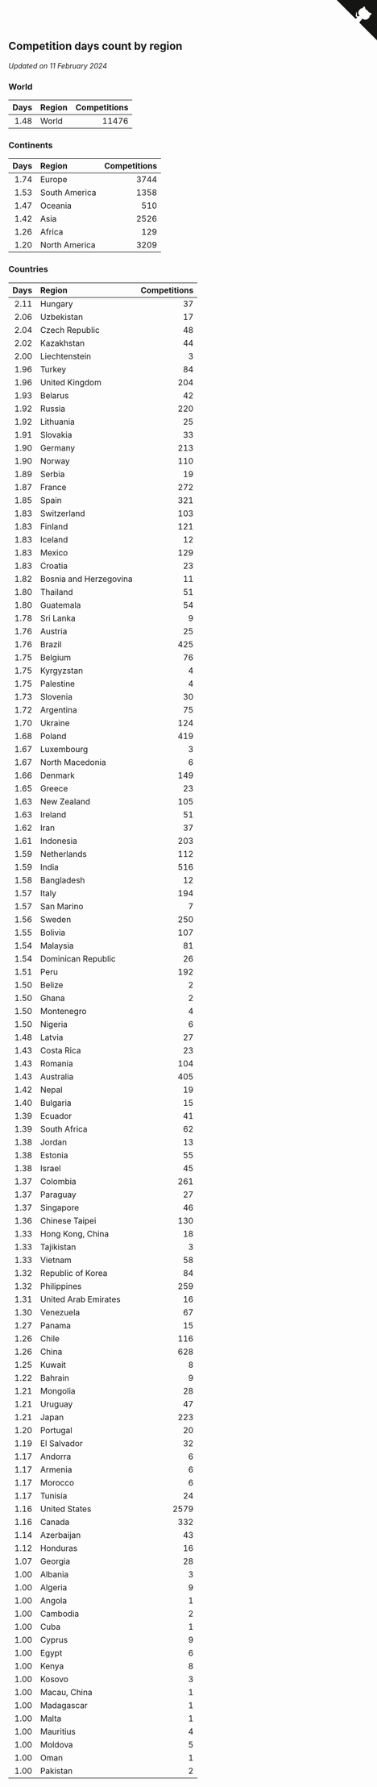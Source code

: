 ## Competition days count by region

*Updated on 11 February 2024*


### World

| Days | Region | Competitions |
| ---: | :--- | ---: |
| 1.48 | World | 11476 |

### Continents

| Days | Region | Competitions |
| ---: | :--- | ---: |
| 1.74 | Europe | 3744 |
| 1.53 | South America | 1358 |
| 1.47 | Oceania | 510 |
| 1.42 | Asia | 2526 |
| 1.26 | Africa | 129 |
| 1.20 | North America | 3209 |

### Countries

| Days | Region | Competitions |
| ---: | :--- | ---: |
| 2.11 | Hungary | 37 |
| 2.06 | Uzbekistan | 17 |
| 2.04 | Czech Republic | 48 |
| 2.02 | Kazakhstan | 44 |
| 2.00 | Liechtenstein | 3 |
| 1.96 | Turkey | 84 |
| 1.96 | United Kingdom | 204 |
| 1.93 | Belarus | 42 |
| 1.92 | Russia | 220 |
| 1.92 | Lithuania | 25 |
| 1.91 | Slovakia | 33 |
| 1.90 | Germany | 213 |
| 1.90 | Norway | 110 |
| 1.89 | Serbia | 19 |
| 1.87 | France | 272 |
| 1.85 | Spain | 321 |
| 1.83 | Switzerland | 103 |
| 1.83 | Finland | 121 |
| 1.83 | Iceland | 12 |
| 1.83 | Mexico | 129 |
| 1.83 | Croatia | 23 |
| 1.82 | Bosnia and Herzegovina | 11 |
| 1.80 | Thailand | 51 |
| 1.80 | Guatemala | 54 |
| 1.78 | Sri Lanka | 9 |
| 1.76 | Austria | 25 |
| 1.76 | Brazil | 425 |
| 1.75 | Belgium | 76 |
| 1.75 | Kyrgyzstan | 4 |
| 1.75 | Palestine | 4 |
| 1.73 | Slovenia | 30 |
| 1.72 | Argentina | 75 |
| 1.70 | Ukraine | 124 |
| 1.68 | Poland | 419 |
| 1.67 | Luxembourg | 3 |
| 1.67 | North Macedonia | 6 |
| 1.66 | Denmark | 149 |
| 1.65 | Greece | 23 |
| 1.63 | New Zealand | 105 |
| 1.63 | Ireland | 51 |
| 1.62 | Iran | 37 |
| 1.61 | Indonesia | 203 |
| 1.59 | Netherlands | 112 |
| 1.59 | India | 516 |
| 1.58 | Bangladesh | 12 |
| 1.57 | Italy | 194 |
| 1.57 | San Marino | 7 |
| 1.56 | Sweden | 250 |
| 1.55 | Bolivia | 107 |
| 1.54 | Malaysia | 81 |
| 1.54 | Dominican Republic | 26 |
| 1.51 | Peru | 192 |
| 1.50 | Belize | 2 |
| 1.50 | Ghana | 2 |
| 1.50 | Montenegro | 4 |
| 1.50 | Nigeria | 6 |
| 1.48 | Latvia | 27 |
| 1.43 | Costa Rica | 23 |
| 1.43 | Romania | 104 |
| 1.43 | Australia | 405 |
| 1.42 | Nepal | 19 |
| 1.40 | Bulgaria | 15 |
| 1.39 | Ecuador | 41 |
| 1.39 | South Africa | 62 |
| 1.38 | Jordan | 13 |
| 1.38 | Estonia | 55 |
| 1.38 | Israel | 45 |
| 1.37 | Colombia | 261 |
| 1.37 | Paraguay | 27 |
| 1.37 | Singapore | 46 |
| 1.36 | Chinese Taipei | 130 |
| 1.33 | Hong Kong, China | 18 |
| 1.33 | Tajikistan | 3 |
| 1.33 | Vietnam | 58 |
| 1.32 | Republic of Korea | 84 |
| 1.32 | Philippines | 259 |
| 1.31 | United Arab Emirates | 16 |
| 1.30 | Venezuela | 67 |
| 1.27 | Panama | 15 |
| 1.26 | Chile | 116 |
| 1.26 | China | 628 |
| 1.25 | Kuwait | 8 |
| 1.22 | Bahrain | 9 |
| 1.21 | Mongolia | 28 |
| 1.21 | Uruguay | 47 |
| 1.21 | Japan | 223 |
| 1.20 | Portugal | 20 |
| 1.19 | El Salvador | 32 |
| 1.17 | Andorra | 6 |
| 1.17 | Armenia | 6 |
| 1.17 | Morocco | 6 |
| 1.17 | Tunisia | 24 |
| 1.16 | United States | 2579 |
| 1.16 | Canada | 332 |
| 1.14 | Azerbaijan | 43 |
| 1.12 | Honduras | 16 |
| 1.07 | Georgia | 28 |
| 1.00 | Albania | 3 |
| 1.00 | Algeria | 9 |
| 1.00 | Angola | 1 |
| 1.00 | Cambodia | 2 |
| 1.00 | Cuba | 1 |
| 1.00 | Cyprus | 9 |
| 1.00 | Egypt | 6 |
| 1.00 | Kenya | 8 |
| 1.00 | Kosovo | 3 |
| 1.00 | Macau, China | 1 |
| 1.00 | Madagascar | 1 |
| 1.00 | Malta | 1 |
| 1.00 | Mauritius | 4 |
| 1.00 | Moldova | 5 |
| 1.00 | Oman | 1 |
| 1.00 | Pakistan | 2 |


<a href="https://github.com/jonatanklosko/wca_statistics" class="github-corner" aria-label="View source on Github"><svg width="80" height="80" viewBox="0 0 250 250" style="fill:#151513; color:#fff; position: absolute; top: 0; border: 0; right: 0;" aria-hidden="true"><path d="M0,0 L115,115 L130,115 L142,142 L250,250 L250,0 Z"></path><path d="M128.3,109.0 C113.8,99.7 119.0,89.6 119.0,89.6 C122.0,82.7 120.5,78.6 120.5,78.6 C119.2,72.0 123.4,76.3 123.4,76.3 C127.3,80.9 125.5,87.3 125.5,87.3 C122.9,97.6 130.6,101.9 134.4,103.2" fill="currentColor" style="transform-origin: 130px 106px;" class="octo-arm"></path><path d="M115.0,115.0 C114.9,115.1 118.7,116.5 119.8,115.4 L133.7,101.6 C136.9,99.2 139.9,98.4 142.2,98.6 C133.8,88.0 127.5,74.4 143.8,58.0 C148.5,53.4 154.0,51.2 159.7,51.0 C160.3,49.4 163.2,43.6 171.4,40.1 C171.4,40.1 176.1,42.5 178.8,56.2 C183.1,58.6 187.2,61.8 190.9,65.4 C194.5,69.0 197.7,73.2 200.1,77.6 C213.8,80.2 216.3,84.9 216.3,84.9 C212.7,93.1 206.9,96.0 205.4,96.6 C205.1,102.4 203.0,107.8 198.3,112.5 C181.9,128.9 168.3,122.5 157.7,114.1 C157.9,116.9 156.7,120.9 152.7,124.9 L141.0,136.5 C139.8,137.7 141.6,141.9 141.8,141.8 Z" fill="currentColor" class="octo-body"></path></svg></a><style>.github-corner:hover .octo-arm{animation:octocat-wave 560ms ease-in-out}@keyframes octocat-wave{0%,100%{transform:rotate(0)}20%,60%{transform:rotate(-25deg)}40%,80%{transform:rotate(10deg)}}@media (max-width:500px){.github-corner:hover .octo-arm{animation:none}.github-corner .octo-arm{animation:octocat-wave 560ms ease-in-out}}</style>
